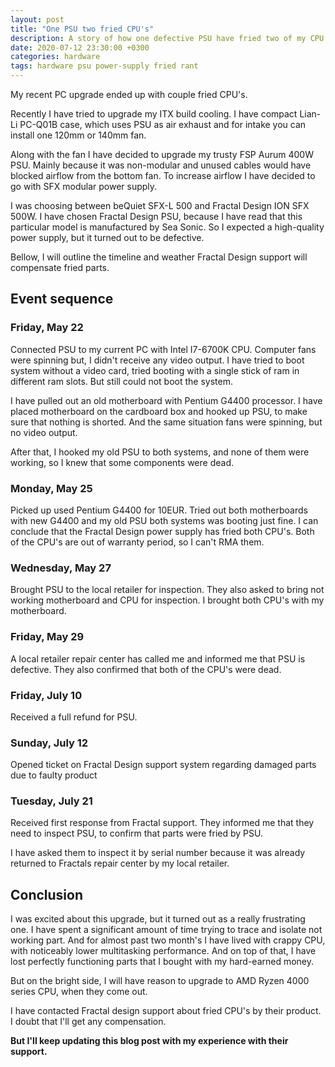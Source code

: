 ```yaml
---
layout: post
title: "One PSU two fried CPU's"
description: A story of how one defective PSU have fried two of my CPU's
date: 2020-07-12 23:30:00 +0300
categories: hardware
tags: hardware psu power-supply fried rant
---
```


My recent PC upgrade ended up with couple fried CPU's.

Recently I have tried to upgrade my ITX build cooling. I have compact Lian-Li PC-Q01B case,
which uses PSU as air exhaust and for intake you can install one 120mm or 140mm fan.

Along with the fan I have decided to upgrade my trusty FSP Aurum 400W PSU.
Mainly because it was non-modular and unused cables would have blocked airflow from the bottom fan.
To increase airflow I have decided to go with SFX modular power supply.

I was choosing between beQuiet SFX-L 500 and Fractal Design ION SFX 500W.
I have chosen Fractal Design PSU, because I have read that this particular model is manufactured by Sea Sonic.
So I expected a high-quality power supply, but it turned out to be defective.

Bellow, I will outline the timeline and weather Fractal Design support will compensate fried parts.

## Event sequence

### Friday, May 22

Connected PSU to my current PC with Intel I7-6700K CPU. Computer fans were spinning but, I didn't receive any video output.
I have tried to boot system without a video card, tried booting with a single stick of ram in different ram slots.
But still could not boot the system.

I have pulled out an old motherboard with Pentium G4400 processor.
I have placed motherboard on the cardboard box and hooked up PSU, to make sure that nothing is shorted.
And the same situation fans were spinning, but no video output.

After that, I hooked my old PSU to both systems, and none of them were working, so I knew that some components were dead.

### Monday, May 25

Picked up used Pentium G4400 for 10EUR.
Tried out both motherboards with new G4400 and my old PSU both systems was booting just fine.
I can conclude that the Fractal Design power supply has fried both CPU's.
Both of the CPU's are out of warranty period, so I can't RMA them.

### Wednesday, May 27

Brought PSU to the local retailer for inspection.
They also asked to bring not working motherboard and CPU for inspection.
I brought both CPU's with my motherboard.

### Friday, May 29

A local retailer repair center has called me and informed me that PSU is defective. They also confirmed that both of the CPU's were dead.

### Friday, July 10

Received a full refund for PSU.

### Sunday, July 12

Opened ticket on Fractal Design support system regarding damaged parts due to faulty product

### Tuesday, July 21

Received first response from Fractal support. They informed me that they need to inspect PSU,
to confirm that parts were fried by PSU.

I have asked them to inspect it by serial number because it was already returned to Fractals
repair center by my local retailer.

## Conclusion

I was excited about this upgrade, but it turned out as a really frustrating one.
I have spent a significant amount of time trying to trace and isolate not working part.
And for almost past two month's I have lived with crappy CPU, with noticeably lower multitasking performance.
And on top of that, I have lost perfectly functioning parts that I bought with my hard-earned money.

But on the bright side, I will have reason to upgrade to AMD Ryzen 4000 series CPU, when they come out.

I have contacted Fractal design support about fried CPU's by their product. I doubt that I'll get any compensation.

**But I'll keep updating this blog post with my experience with their support.**
